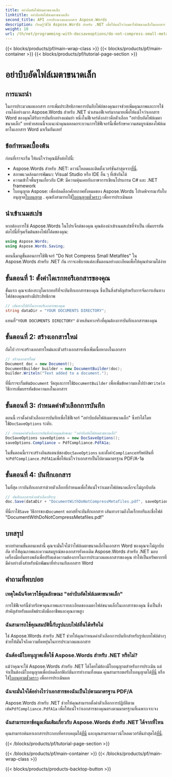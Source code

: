 ```yaml
---
title: อย่าบีบอัดไฟล์เมตาขนาดเล็ก
linktitle: อย่าบีบอัดไฟล์เมตาขนาดเล็ก
second_title: API การประมวลผลเอกสาร Aspose.Words
description: เรียนรู้วิธีใช้ Aspose.Words สำหรับ .NET เพื่อให้แน่ใจว่าเมตาไฟล์ขนาดเล็กในเอกสาร Word จะไม่ถูกบีบอัด ทำให้รักษาคุณภาพและความสมบูรณ์ของเอกสารไว้ได้ มีคู่มือทีละขั้นตอนรวมอยู่ด้วย
weight: 10
url: /th/net/programming-with-docsaveoptions/do-not-compress-small-metafiles/
---
```


{{< blocks/products/pf/main-wrap-class >}}
{{< blocks/products/pf/main-container >}}
{{< blocks/products/pf/tutorial-page-section >}}

# อย่าบีบอัดไฟล์เมตาขนาดเล็ก

## การแนะนำ

ในการประมวลผลเอกสาร การเพิ่มประสิทธิภาพการบันทึกไฟล์ของคุณอาจช่วยเพิ่มคุณภาพและการใช้งานได้อย่างมาก Aspose.Words สำหรับ .NET นำเสนอฟีเจอร์มากมายเพื่อให้แน่ใจว่าเอกสาร Word ของคุณได้รับการบันทึกอย่างแม่นยำ หนึ่งในฟีเจอร์ดังกล่าวคือตัวเลือก "อย่าบีบอัดไฟล์เมตาขนาดเล็ก" บทช่วยสอนนี้จะแนะนำคุณตลอดกระบวนการใช้ฟีเจอร์นี้เพื่อรักษาความสมบูรณ์ของไฟล์เมตาในเอกสาร Word มาเริ่มกันเลย!

## ข้อกำหนดเบื้องต้น

ก่อนที่เราจะเริ่ม ให้แน่ใจว่าคุณมีสิ่งต่อไปนี้:

-  Aspose.Words สำหรับ .NET: ดาวน์โหลดและติดตั้งเวอร์ชันล่าสุดจาก[ที่นี่](https://releases.aspose.com/words/net/).
- สภาพแวดล้อมการพัฒนา: Visual Studio หรือ IDE อื่น ๆ ที่เข้ากันได้
- ความเข้าใจพื้นฐานเกี่ยวกับ C#: มีความคุ้นเคยกับภาษาการเขียนโปรแกรม C# และ .NET framework
-  ใบอนุญาต Aspose: เพื่อปลดล็อกศักยภาพทั้งหมดของ Aspose.Words โปรดพิจารณารับใบอนุญาต[ใบอนุญาต](https://purchase.aspose.com/buy) . คุณยังสามารถใช้[ใบอนุญาตชั่วคราว](https://purchase.aspose.com/temporary-license/) เพื่อการประเมินผล

## นำเข้าเนมสเปซ

หากต้องการใช้ Aspose.Words ในโปรเจ็กต์ของคุณ คุณต้องนำเข้าเนมสเปซที่จำเป็น เพิ่มบรรทัดต่อไปนี้ที่จุดเริ่มต้นของไฟล์โค้ดของคุณ:

```csharp
using Aspose.Words;
using Aspose.Words.Saving;
```

ตอนนี้มาดูขั้นตอนการใช้ฟีเจอร์ "Do Not Compress Small Metafiles" ใน Aspose.Words สำหรับ .NET กัน เราจะอธิบายแต่ละขั้นตอนอย่างละเอียดเพื่อให้คุณทำตามได้ง่าย

## ขั้นตอนที่ 1: ตั้งค่าไดเรกทอรีเอกสารของคุณ

ขั้นแรก คุณจะต้องระบุไดเรกทอรีที่จะบันทึกเอกสารของคุณ ซึ่งเป็นสิ่งสำคัญสำหรับการจัดการเส้นทางไฟล์ของคุณอย่างมีประสิทธิภาพ

```csharp
// เส้นทางไปยังไดเรกทอรีเอกสารของคุณ
string dataDir = "YOUR DOCUMENTS DIRECTORY";
```

 แทนที่`"YOUR DOCUMENTS DIRECTORY"` ด้วยเส้นทางจริงที่คุณต้องการบันทึกเอกสารของคุณ

## ขั้นตอนที่ 2: สร้างเอกสารใหม่

ถัดไป เราจะสร้างเอกสารใหม่และตัวสร้างเอกสารเพื่อเพิ่มเนื้อหาลงในเอกสาร

```csharp
// สร้างเอกสารใหม่
Document doc = new Document();
DocumentBuilder builder = new DocumentBuilder(doc);
builder.Writeln("Text added to a document.");
```

 ที่นี่เราจะเริ่มต้น`Document` วัตถุและการใช้`DocumentBuilder` เพื่อเพิ่มข้อความลงไปบ้าง`Writeln` วิธีการเพิ่มบรรทัดข้อความลงในเอกสาร

## ขั้นตอนที่ 3: กำหนดค่าตัวเลือกการบันทึก

 ตอนนี้ เราตั้งค่าตัวเลือกการบันทึกเพื่อใช้ฟีเจอร์ "อย่าบีบอัดไฟล์เมตาขนาดเล็ก" ซึ่งทำได้โดยใช้`DocSaveOptions` ระดับ.

```csharp
// กำหนดค่าตัวเลือกการบันทึกด้วยคุณลักษณะ "อย่าบีบอัดไฟล์เมตาขนาดเล็ก"
DocSaveOptions saveOptions = new DocSaveOptions();
saveOptions.Compliance = PdfCompliance.PdfA1a;
```

 ในขั้นตอนนี้เราจะสร้างอินสแตนซ์ของ`DocSaveOptions` และตั้งค่า`Compliance`ทรัพย์สินที่จะ`PdfCompliance.PdfA1a`เพื่อให้แน่ใจว่าเอกสารเป็นไปตามมาตรฐาน PDF/A-1a

## ขั้นตอนที่ 4: บันทึกเอกสาร

ในที่สุด เราบันทึกเอกสารด้วยตัวเลือกที่กำหนดเพื่อให้แน่ใจว่าเมตาไฟล์ขนาดเล็กจะไม่ถูกบีบอัด

```csharp
// บันทึกเอกสารด้วยตัวเลือกที่ระบุ
doc.Save(dataDir + "DocumentWithDoNotCompressMetafiles.pdf", saveOptions);
```

 ที่นี่เราใช้`Save` วิธีการของ`Document` คลาสที่จะบันทึกเอกสาร เส้นทางรวมถึงไดเร็กทอรีและชื่อไฟล์ "DocumentWithDoNotCompressMetafiles.pdf"

## บทสรุป

หากทำตามขั้นตอนเหล่านี้ คุณจะมั่นใจได้ว่าไฟล์เมตาขนาดเล็กในเอกสาร Word ของคุณจะไม่ถูกบีบอัด ทำให้คุณภาพและความสมบูรณ์ของเอกสารยังคงเดิม Aspose.Words สำหรับ .NET มอบเครื่องมืออันทรงพลังเพื่อปรับแต่งความต้องการในการประมวลผลเอกสารของคุณ ทำให้เป็นทรัพยากรที่มีค่าอย่างยิ่งสำหรับนักพัฒนาที่ทำงานกับเอกสาร Word

## คำถามที่พบบ่อย

### เหตุใดฉันจึงควรใช้คุณลักษณะ "อย่าบีบอัดไฟล์เมตาขนาดเล็ก"

การใช้ฟีเจอร์นี้ช่วยรักษาคุณภาพและรายละเอียดของเมตาไฟล์ขนาดเล็กในเอกสารของคุณ ซึ่งเป็นสิ่งสำคัญสำหรับผลลัพธ์ระดับมืออาชีพและคุณภาพสูง

### ฉันสามารถใช้คุณสมบัตินี้กับรูปแบบไฟล์อื่นได้หรือไม่

ใช่ Aspose.Words สำหรับ .NET ช่วยให้คุณกำหนดค่าตัวเลือกการบันทึกสำหรับรูปแบบไฟล์ต่างๆ ช่วยให้มั่นใจถึงความยืดหยุ่นในการประมวลผลเอกสาร

### ฉันต้องมีใบอนุญาตเพื่อใช้ Aspose.Words สำหรับ .NET หรือไม่?

 แม้ว่าคุณจะใช้ Aspose.Words สำหรับ .NET ได้โดยไม่ต้องมีใบอนุญาตสำหรับการประเมิน แต่จำเป็นต้องมีใบอนุญาตเพื่อปลดล็อกฟังก์ชันการทำงานทั้งหมด คุณสามารถขอรับใบอนุญาตได้[ที่นี่](https://purchase.aspose.com/buy) หรือใช้[ใบอนุญาตชั่วคราว](https://purchase.aspose.com/temporary-license/) เพื่อการประเมินผล

### ฉันจะมั่นใจได้อย่างไรว่าเอกสารของฉันเป็นไปตามมาตรฐาน PDF/A

 Aspose.Words สำหรับ .NET ช่วยให้คุณสามารถตั้งค่าตัวเลือกการปฏิบัติตาม เช่น`PdfCompliance.PdfA1a` เพื่อให้แน่ใจว่าเอกสารของคุณตรงตามมาตรฐานที่เฉพาะเจาะจง

### ฉันสามารถหาข้อมูลเพิ่มเติมเกี่ยวกับ Aspose.Words สำหรับ .NET ได้จากที่ไหน

 คุณสามารถค้นหาเอกสารประกอบที่ครอบคลุมได้[ที่นี่](https://reference.aspose.com/words/net/) และคุณสามารถดาวน์โหลดเวอร์ชันล่าสุดได้[ที่นี่](https://releases.aspose.com/words/net/).

{{< /blocks/products/pf/tutorial-page-section >}}

{{< /blocks/products/pf/main-container >}}
{{< /blocks/products/pf/main-wrap-class >}}

{{< blocks/products/products-backtop-button >}}
